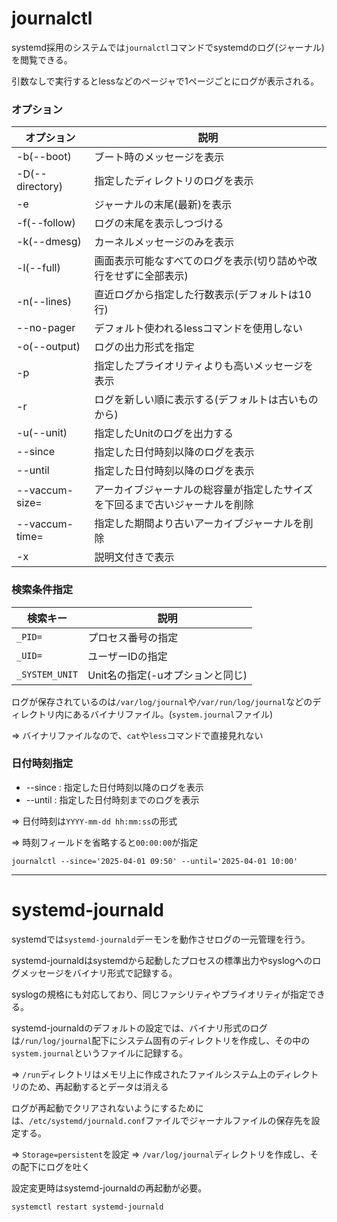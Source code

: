 # journalctl

systemd採用のシステムでは`journalctl`コマンドでsystemdのログ(ジャーナル)を閲覧できる。

引数なしで実行するとlessなどのページャで1ページごとにログが表示される。

### オプション

| オプション        | 説明                                                                         |
|-------------------|------------------------------------------------------------------------------|
| -b(--boot)        | ブート時のメッセージを表示                                                   |
| -D(--directory)   | 指定したディレクトリのログを表示                                             |
| -e                | ジャーナルの末尾(最新)を表示                                                 |
| -f(--follow)      | ログの末尾を表示しつづける                                                   |
| -k(--dmesg)       | カーネルメッセージのみを表示                                                 |
| -l(--full)        | 画面表示可能なすべてのログを表示(切り詰めや改行をせずに全部表示)             |
| -n(--lines)       | 直近ログから指定した行数表示(デフォルトは10行)                               |
| --no-pager        | デフォルト使われるlessコマンドを使用しない                                   |
| -o(--output)      | ログの出力形式を指定                                                         |
| -p                | 指定したプライオリティよりも高いメッセージを表示                             |
| -r                | ログを新しい順に表示する(デフォルトは古いものから)                           |
| -u(--unit)        | 指定したUnitのログを出力する                                                 |
| --since           | 指定した日付時刻以降のログを表示                                             |
| --until           | 指定した日付時刻以降のログを表示                                             |
| --vaccum-size=    | アーカイブジャーナルの総容量が指定したサイズを下回るまで古いジャーナルを削除 |
| --vaccum-time=    | 指定した期間より古いアーカイブジャーナルを削除                               |
| -x                | 説明文付きで表示                                                             |

### 検索条件指定

| 検索キー       | 説明                             |
|----------------|----------------------------------|
| `_PID=`        | プロセス番号の指定               |
| `_UID=`        | ユーザーIDの指定                 |
| `_SYSTEM_UNIT` | Unit名の指定(-uオプションと同じ) |

ログが保存されているのは`/var/log/journal`や`/var/run/log/journal`などのディレクトリ内にあるバイナリファイル。(`system.journal`ファイル)

=> バイナリファイルなので、`cat`や`less`コマンドで直接見れない

### 日付時刻指定

- --since : 指定した日付時刻以降のログを表示
- --until : 指定した日付時刻までのログを表示

=> 日付時刻は`YYYY-mm-dd hh:mm:ss`の形式

=> 時刻フィールドを省略すると`00:00:00`が指定

```
journalctl --since='2025-04-01 09:50' --until='2025-04-01 10:00'
```

---

# systemd-journald

systemdでは`systemd-journald`デーモンを動作させログの一元管理を行う。

systemd-journaldはsystemdから起動したプロセスの標準出力やsyslogへのログメッセージをバイナリ形式で記録する。

syslogの規格にも対応しており、同じファシリティやプライオリティが指定できる。

systemd-journaldのデフォルトの設定では、バイナリ形式のログは`/run/log/journal`配下にシステム固有のディレクトリを作成し、その中の`system.journal`というファイルに記録する。

=> `/run`ディレクトリはメモリ上に作成されたファイルシステム上のディレクトリのため、再起動するとデータは消える

ログが再起動でクリアされないようにするためには、`/etc/systemd/journald.conf`ファイルでジャーナルファイルの保存先を設定する。

=> `Storage=persistent`を設定 => `/var/log/journal`ディレクトリを作成し、その配下にログを吐く

設定変更時はsystemd-journaldの再起動が必要。

```
systemctl restart systemd-journald
```

